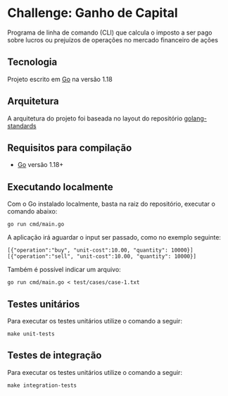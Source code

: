 # Challenge: Ganho de Capital

Programa de linha de comando (CLI) que calcula o imposto a
ser pago sobre lucros ou prejuízos de operações no mercado financeiro de ações

## Tecnologia

Projeto escrito em [Go](https://go.dev/) na versão 1.18

## Arquitetura

A arquitetura do projeto foi baseada no layout do repositório [golang-standards](https://github.com/golang-standards/project-layout)

## Requisitos para compilação

 - [Go](https://go.dev/doc/install) versão 1.18+

## Executando localmente

Com o Go instalado localmente, basta na raiz do repositório, executar o comando abaixo:

```
go run cmd/main.go
```

A aplicação irá aguardar o input ser passado, como no exemplo seguinte:

```
[{"operation":"buy", "unit-cost":10.00, "quantity": 10000}]
[{"operation":"sell", "unit-cost":10.00, "quantity": 10000}]
```

Também é possível indicar um arquivo:

```
go run cmd/main.go < test/cases/case-1.txt
```

## Testes unitários

Para executar os testes unitários utilize o comando a seguir:

```
make unit-tests
```

## Testes de integração

Para executar os testes unitários utilize o comando a seguir:

```
make integration-tests
```
